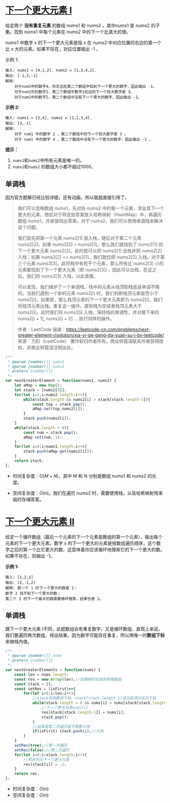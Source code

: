 # [下一个更大元素 I](https://leetcode-cn.com/problems/next-greater-element-i/)

给定两个 **没有重复元素** 的数组 nums1 和 nums2 ，其中nums1 是 nums2 的子集。找到 nums1 中每个元素在 nums2 中的下一个比其大的值。

nums1 中数字 x 的下一个更大元素是指 x 在 nums2 中对应位置的右边的第一个比 x 大的元素。如果不存在，对应位置输出 -1 。

示例 1:

```
输入: nums1 = [4,1,2], nums2 = [1,3,4,2].
输出: [-1,3,-1]
解释:
    对于num1中的数字4，你无法在第二个数组中找到下一个更大的数字，因此输出 -1。
    对于num1中的数字1，第二个数组中数字1右边的下一个较大数字是 3。
    对于num1中的数字2，第二个数组中没有下一个更大的数字，因此输出 -1。
```

**示例 2:**

```
输入: nums1 = [2,4], nums2 = [1,2,3,4].
输出: [3,-1]
解释:
    对于 num1 中的数字 2 ，第二个数组中的下一个较大数字是 3 。
    对于 num1 中的数字 4 ，第二个数组中没有下一个更大的数字，因此输出 -1 。
```

**提示：**

1. `nums1`和`nums2`中所有元素是唯一的。
2. `nums1`和`nums2` 的数组大小都不超过1000。

## 单调栈

因为官方题解已经比较详细，还有动画，所以我就直接引用了。

> 我们可以忽略数组 nums1，先对将 nums2 中的每一个元素，求出其下一个更大的元素。随后对于将这些答案放入哈希映射（HashMap）中，再遍历数组 nums1，并直接找出答案。对于 nums2，我们可以使用单调栈来解决这个问题。
>
> 我们首先把第一个元素 nums2[1] 放入栈，随后对于第二个元素 nums2[2]，如果 nums2[2] > nums2[1]，那么我们就找到了 nums2[1] 的下一个更大元素 nums2[2]，此时就可以把 nums2[1] 出栈并把 nums2[2] 入栈；如果 nums2[2] <= nums2[1]，我们就仅把 nums2[2] 入栈。对于第三个元素 nums2[3]，此时栈中有若干个元素，那么所有比 nums2[3] 小的元素都找到了下一个更大元素（即 nums2[3]），因此可以出栈，在这之后，我们将 nums2[3] 入栈，以此类推。
>
> 可以发现，我们维护了一个单调栈，栈中的元素从栈顶到栈底是单调不降的。当我们遇到一个新的元素 nums2[i] 时，我们判断栈顶元素是否小于 nums2[i]，如果是，那么栈顶元素的下一个更大元素即为 nums2[i]，我们将栈顶元素出栈。重复这一操作，直到栈为空或者栈顶元素大于 nums2[i]。此时我们将 nums2[i] 入栈，保持栈的单调性，并对接下来的 nums2[i + 1], nums2[i + 2] ... 执行同样的操作。
>
> 作者：LeetCode
> 链接：https://leetcode-cn.com/problems/next-greater-element-i/solution/xia-yi-ge-geng-da-yuan-su-i-by-leetcode/
> 来源：力扣（LeetCode）
> 著作权归作者所有。商业转载请联系作者获得授权，非商业转载请注明出处。

```javascript
/**
 * @param {number[]} nums1
 * @param {number[]} nums2
 * @return {number[]}
 */
var nextGreaterElement = function(nums1, nums2) {
    let aMap = new Map();
    let stack = [nums2[0]];
    for(let i=1;i<nums2.length;i++){
        while(stack.length && nums2[i] > stack[stack.length-1]){
            const top = stack.pop();
            aMap.set(top,nums2[i]);
        }
        stack.push(nums2[i]);
    }
    while(stack.length > 0){
        const num = stack.pop();
        aMap.set(num,-1);
    }
    for(let i=0;i<nums1.length;i++){
        stack.push(aMap.get(nums1[i]));
    }
    return stack;
};
```

- 时间复杂度：$O(M+N)$，其中 M 和 N 分别是数组 nums1 和 nums2 的长度。

- 空间复杂度：$O(n)$。我们在遍历 nums2 时，需要使用栈，以及哈希映射用来临时存储答案。


# [下一个更大元素 II](https://leetcode-cn.com/problems/next-greater-element-ii/)

给定一个循环数组（最后一个元素的下一个元素是数组的第一个元素），输出每个元素的下一个更大元素。数字 x 的下一个更大的元素是按数组遍历顺序，这个数字之后的第一个比它更大的数，这意味着你应该循环地搜索它的下一个更大的数。如果不存在，则输出 -1。

**示例 1:**

```
输入: [1,2,1]
输出: [2,-1,2]
解释: 第一个 1 的下一个更大的数是 2；
数字 2 找不到下一个更大的数； 
第二个 1 的下一个最大的数需要循环搜索，结果也是 2。
```

## 单调栈

跟下一个更大元素 I不同，此题数组会有重复数字，又是循环数组，直观上来说，我们要遍历两次数组，得出结果。因为数字可能存在重复，所以用唯一的**数组下标**来做栈内值。

```javascript 
/**
 * @param {number[]} nums
 * @return {number[]}
 */
var nextGreaterElements = function(nums) {
    const len = nums.length;
    const res = new Array(len);//创建相同长度的答案数组
    const stack = [];
    const setRes = (isFirst)=>{
        for(let i=0;i<len;i++){
            //stack存放数组下标，stack[stack.length-1]得出栈顶对应的下标
            while(stack.length > 0 && nums[i] > nums[stack[stack.length-1]]){
                //下一个更大元素nums[i]
                res[stack[stack.length-1]] = nums[i];
                stack.pop();
            }
            //如果是第二次遍历就不需要入栈
            if(isFirst) stack.push(i);//入栈
        }
    }
    setRes(true);//第一次遍历
    setRes(false);//第二次遍历
    for(let i=0;i<stack.length;i++){
        //剩余的无下一个更大元素
        res[stack[i]] = -1;
    }
    return res;
};
```

- 时间复杂度：$O(n)$
- 空间复杂度：$O(n)$